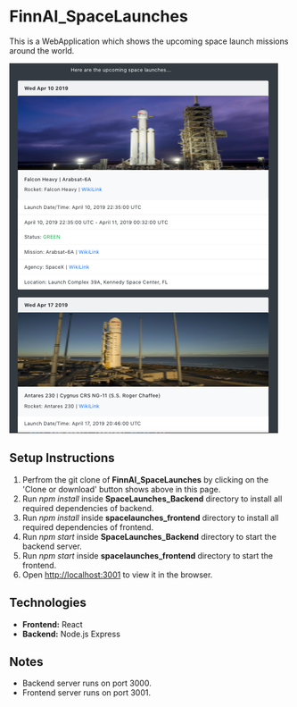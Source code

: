 # FinnAI_SpaceLaunches
This is a WebApplication which shows the upcoming space launch missions around the world.

![alt text](https://github.com/GautamAnkita/FinnAI_SpaceLaunches/blob/master/Screenshot.png "Screenshot")

## Setup Instructions
1. Perfrom the git clone of **FinnAI_SpaceLaunches** by clicking on the 'Clone or download' button shows above in this page.
2. Run *npm install* inside **SpaceLaunches_Backend** directory to install all required dependencies of backend.
3. Run *npm install* inside **spacelaunches_frontend** directory to install all required dependencies of frontend.
4. Run *npm start* inside **SpaceLaunches_Backend** directory to start the backend server.
5. Run *npm start* inside **spacelaunches_frontend** directory to start the frontend.
6. Open [http://localhost:3001](http://localhost:3001) to view it in the browser.

## Technologies
* **Frontend:** React
* **Backend:** Node.js Express

## Notes
* Backend server runs on port 3000.
* Frontend server runs on port 3001.

